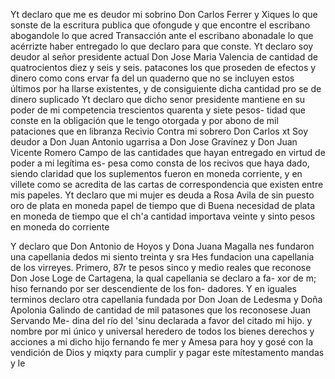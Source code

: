 Yt declaro que me es deudor mi sobrino Don Carlos Ferrer y Xiques lo que sonste de la escritura publica que ofongude y que encontre el escribano abogandole lo que acred
Transacción ante el escribano abonadale lo que acérrizte haber entregado lo que declaro para que conste. Yt declaro soy deudor al señor presidente actual Don Jose Maria Valencia de cantidad de quatrocientos diez y seis y seis.
patacones
los que
proseden
de efectos
y dinero
como cons
ervar
fa del un
quaderno
que no se incluyen
estos últimos
por ha
llarse existentes,
y de consiguiente
dicha cantidad
pro
se de dinero
suplicado
Yt declaro que dicho senor presidente mantiene en su poder de mi competencia trescientos quarenta y siete pesos-
tidad que conste en la obligación que le tengo otorgada y por abono de mil pataciones que en libranza Recivio Contra mi
sobrero Don Carlos
xt Soy deudor a Don Juan Antonio ugarrisa a Don Jose
Gravínez y Don Juan Vicente Romero Campo de las cantidades que hayan entregado en virtud de poder a mi legítima es- pesa como consta de los recivos que haya dado, siendo claridad que los suplementos fueron en moneda corriente, y
en villete como se acredita de las cartas de correspondencia que existen entre mis papeles.
Yt declaro que mi mujer es deuda a Rosa Avila de sin
puesto oro de plata en moneda papel de tiempo que di
Buena necesidad de plata en moneda de tiempo que el ch'a cantidad importava veinte y sinto pesos en moneda do corriente

Y declaro que Don Antonio de Hoyos y Dona Juana Magalla nes fundaron una capellania dedos mi siento treinta y sra
Hes fundacion una capellania de los virreyes. Primero, 87r te pesos sinco y medio reales que reconose Don Jose Loge de Cartagena, la qual capellania se declaro a fa- xor de m; hiso fernando por ser descendiente de los fon- dadores.
Y en iguales terminos declaro otra capellania fundada por Don Joan de Ledesma y Doña Apolonia Galindo de cantidad de mil patasones que los reconosese Juan Servando Me-
dina del río del 'sinu declarada a favor del citado mi hijo.
y nombre por mi único y universal heredero de todos los bienes derechos y acciones a mi dicho hijo fernando fe
mer y Amesa para hoy y gosé con la vendición de Dios y
miqxty para cumplir y pagar este mítestamento mandas y le